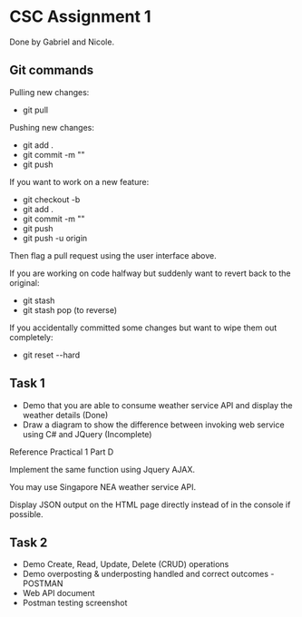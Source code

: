 # CSC Assignment 1

Done by Gabriel and Nicole.

## Git commands

Pulling new changes:

* git pull

Pushing new changes:

* git add .
* git commit -m "<your message here>"
* git push

If you want to work on a new feature:

* git checkout -b <Name of feature>
* git add .
* git commit -m "<your message here>"
* git push
* git push -u origin <Name of feature>

Then flag a pull request using the user interface above.

If you are working on code halfway but suddenly want to revert back to the original:
* git stash
* git stash pop (to reverse)

If you accidentally committed some changes but want to wipe them out completely:

* git reset --hard

## Task 1 
* Demo that you are able to consume weather service API and display the weather details (Done)
* Draw a diagram to show the difference between invoking web service using C# and JQuery (Incomplete)

Reference Practical 1 Part D 

Implement the same function using Jquery AJAX.

You may use Singapore NEA weather service API.

Display JSON output on the HTML page directly instead of in the console if possible.

## Task 2 
* Demo Create, Read, Update, Delete (CRUD) operations
* Demo overposting & underposting handled and correct outcomes - POSTMAN
* Web API document
* Postman testing screenshot
